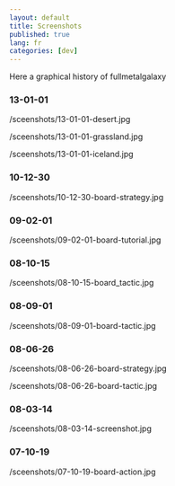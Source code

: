 ```yaml
---
layout: default
title: Screenshots
published: true
lang: fr
categories: [dev]
---
```


Here a graphical history of fullmetalgalaxy


### 13-01-01 
/sceenshots/13-01-01-desert.jpg

/sceenshots/13-01-01-grassland.jpg

/sceenshots/13-01-01-iceland.jpg

### 10-12-30 
/sceenshots/10-12-30-board-strategy.jpg

### 09-02-01 
/sceenshots/09-02-01-board-tutorial.jpg

### 08-10-15 
/sceenshots/08-10-15-board_tactic.jpg

### 08-09-01 
/sceenshots/08-09-01-board-tactic.jpg

### 08-06-26 
/sceenshots/08-06-26-board-strategy.jpg

/sceenshots/08-06-26-board-tactic.jpg

### 08-03-14 
/sceenshots/08-03-14-screenshot.jpg

### 07-10-19 
/sceenshots/07-10-19-board-action.jpg

